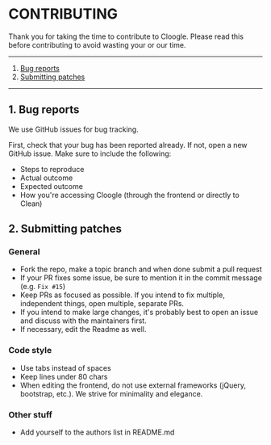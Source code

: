 # CONTRIBUTING

Thank you for taking the time to contribute to Cloogle. Please read this before
contributing to avoid wasting your or our time.

---

1. [Bug reports](#bugreps)
2. [Submitting patches](#patches)

---

<a name="bugresp"></a>

## 1. Bug reports

We use GitHub issues for bug tracking.

First, check that your bug has been reported already. If not, open a new GitHub
issue. Make sure to include the following:

 - Steps to reproduce
 - Actual outcome
 - Expected outcome
 - How you're accessing Cloogle (through the frontend or directly to Clean)

<a name="patches"></a>

## 2. Submitting patches

### General

 - Fork the repo, make a topic branch and when done submit a pull request
 - If your PR fixes some issue, be sure to mention it in the commit message
   (e.g. `Fix #15`)
 - Keep PRs as focused as possible. If you intend to fix multiple, independent
   things, open multiple, separate PRs.
 - If you intend to make large changes, it's probably best to open an issue and
   discuss with the maintainers first.
 - If necessary, edit the Readme as well.

### Code style

 - Use tabs instead of spaces
 - Keep lines under 80 chars
 - When editing the frontend, do not use external frameworks (jQuery,
   bootstrap, etc.). We strive for minimality and elegance.

### Other stuff

 - Add yourself to the authors list in README.md
